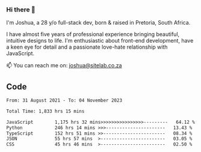 ### Hi there 👋

I'm Joshua, a 28 y/o full-stack dev, born & raised in Pretoria, South Africa. 

I have almost five years of professional experience bringing beautiful, intuitive designs to life. I'm enthusiastic about front-end development, have a keen eye for detail and a passionate love-hate relationship with JavaScript.

📫 You can reach me on: joshua@sitelab.co.za

## **Code**

<!--START_SECTION:waka-->

```txt
From: 31 August 2021 - To: 04 November 2023

Total Time: 1,833 hrs 15 mins

JavaScript        1,175 hrs 32 mins>>>>>>>>>>>>>>>>---------   64.12 %
Python            246 hrs 14 mins >>>----------------------   13.43 %
TypeScript        152 hrs 51 mins >>-----------------------   08.34 %
JSON              55 hrs 57 mins  >------------------------   03.05 %
CSS               45 hrs 46 mins  >------------------------   02.50 %
```

<!--END_SECTION:waka-->
